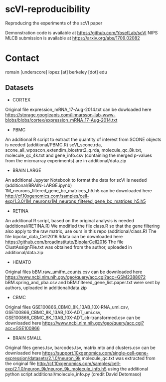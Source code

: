 # scVI-reproducibility
Reproducing the experiments of the scVI paper

Demonstration code is available at https://github.com/YosefLab/scVI
NIPS MLCB submission is available at https://arxiv.org/abs/1709.02082

# Contact
romain [underscore] lopez [at] berkeley [dot] edu

## Datasets
+ CORTEX

Original file expression_mRNA_17-Aug-2014.txt can be dowloaded here https://storage.googleapis.com/linnarsson-lab-www-blobs/blobs/cortex/expression_mRNA_17-Aug-2014.txt

+ PBMC

An additional R script to extract the quantity of interest from SCONE objects is needed (additional/PBMC.R)
scVI_scone.rda, scone_all_wposcon_extendim_biostrat2_q.rda, molecule_qc_8k.txt, molecule_qc_4k.txt and gene_info.csv (containing the merged p-values from the microarray experiments) are in additional/data.zip

+ BRAIN LARGE

An additional Jupyter Notebook to format the data for scVI is needed (additional/BRAIN-LARGE.ipynb)
1M_neurons_filtered_gene_bc_matrices_h5.h5 can be downloaded here http://cf.10xgenomics.com/samples/cell-exp/1.3.0/1M_neurons/1M_neurons_filtered_gene_bc_matrices_h5.h5

+ RETINA

An additional R script, based on the original analysis is needed (additional/RETINA.R)
We modified the file class.R so that the gene filtering also apply to the raw matrix, use ours in this repo (additional/class.R)
The file bipolar_data_Cell2016.Rdata can be downloaded here https://github.com/broadinstitute/BipolarCell2016
The file ClustAssignFile.txt was obtained from the author, uploaded in additional/data.zip

+ HEMATO

Original files bBM.raw_umifm_counts.csv can be downloaded here https://www.ncbi.nlm.nih.gov/geo/query/acc.cgi?acc=GSM2388072 bBM.spring_and_pba.csv and bBM.filtered_gene_list.paper.txt were sent by authors, uploaded in additional/data.zip

+ CBMC

Original files GSE100866_CBMC_8K_13AB_10X-RNA_umi.csv, GSE100866_CBMC_8K_13AB_10X-ADT_umi.csv, GSE100866_CBMC_8K_13AB_10X-ADT_clr-transformed.csv can be downloaded here https://www.ncbi.nlm.nih.gov/geo/query/acc.cgi?acc=GSE100866

+ BRAIN SMALL

Original files genes.tsv, barcodes.tsv, matrix.mtx and clusters.csv can be downloaded here https://support.10xgenomics.com/single-cell-gene-expression/datasets/2.1.0/neuron_9k
molecule_qc.txt was extracted from the original file http://cf.10xgenomics.com/samples/cell-exp/2.1.0/neuron_9k/neuron_9k_molecule_info.h5 using the additional python script additional/molecule_info.py (credit David Detomaso)

